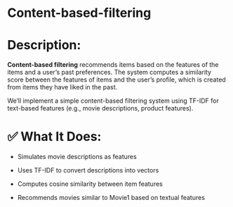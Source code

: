 # Content-based-filtering

# Description:
**Content-based filtering** recommends items based on the features of the items and a user’s past preferences. The system computes a similarity score between the features of items and the user’s profile, which is created from items they have liked in the past.

We’ll implement a simple content-based filtering system using TF-IDF for text-based features (e.g., movie descriptions, product features).

# ✅ What It Does:
* Simulates movie descriptions as features

* Uses TF-IDF to convert descriptions into vectors

* Computes cosine similarity between item features

* Recommends movies similar to Movie1 based on textual features
